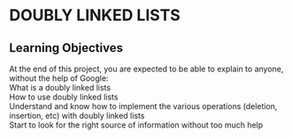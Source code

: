 # DOUBLY LINKED LISTS

Learning Objectives
---
At the end of this project, you are expected to be able to explain to anyone, without the help of Google:  
What is a doubly linked lists  
How to use doubly linked lists  
Understand and know how to implement the various operations (deletion, insertion, etc) with doubly linked lists  
Start to look for the right source of information without too much help  
